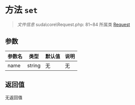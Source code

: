 # 方法 `set`

> *文件信息* suda\core\Request.php: 81~84
> 所属类 [Request](../Request.md)




## 参数


| 参数名 | 类型 | 默认值 | 说明 |
|--------|-----|-------|-------|
| name |  string | 无 | 无 |



## 返回值

无返回值

